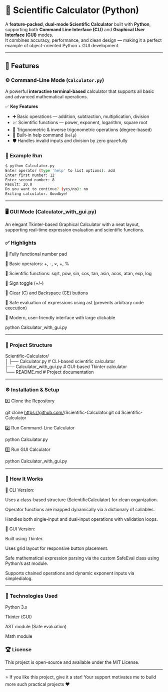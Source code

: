 # 🧮 Scientific Calculator (Python)  

A **feature-packed**, **dual-mode Scientific Calculator** built with **Python**, supporting both **Command Line Interface (CLI)** and **Graphical User Interface (GUI)** modes.  
It combines accuracy, performance, and clean design — making it a perfect example of object-oriented Python + GUI development.  

---

## 🚀 Features

### ⚙️ Command-Line Mode (`Calculator.py`)
A powerful **interactive terminal-based** calculator that supports all basic and advanced mathematical operations.

✅ **Key Features**
- ➕ Basic operations — addition, subtraction, multiplication, division  
- 📈 Scientific functions — power, exponent, logarithm, square root  
- 📐 Trigonometric & inverse trigonometric operations (degree-based)  
- 🧠 Built-in help command (`help`)  
- 🛡️ Handles invalid inputs and division by zero gracefully  

### 🧾 **Example Run**
```bash
$ python Calculator.py
Enter operator (type 'help' to list options): add
Enter first number: 12
Enter second number: 8
Result: 20.0
Do you want to continue? (yes/no): no
Exiting calculator. Goodbye!
```

---

### 🖥️ GUI Mode (Calculator_with_gui.py)

An elegant Tkinter-based Graphical Calculator with a neat layout, supporting real-time expression evaluation and scientific functions.

### ✅ Highlights

🔢 Fully functional number pad

🧮 Basic operators: +, -, ×, ÷, %

🔬 Scientific functions: sqrt, pow, sin, cos, tan, asin, acos, atan, exp, log

🔄 Sign toggle (+/-)

🧹 Clear (C) and Backspace (CE) buttons

🧰 Safe evaluation of expressions using ast (prevents arbitrary code execution)

🎨 Modern, user-friendly interface with large clickable

python Calculator_with_gui.py




---

### 📂 Project Structure

Scientific-Calculator/ <br>
│
├── Calculator.py                # CLI-based scientific calculator <br>
├── Calculator_with_gui.py       # GUI-based Tkinter calculator <br>
└── README.md                    # Project documentation <br>


---

### ⚙️ Installation & Setup

1️⃣ Clone the Repository

git clone https://github.com/<your-username>/Scientific-Calculator.git
cd Scientific-Calculator

2️⃣ Run Command-Line Calculator

python Calculator.py

3️⃣ Run GUI Calculator

python Calculator_with_gui.py


---

### 🧠 How It Works

🔸 CLI Version:

Uses a class-based structure (ScientificCalculator) for clean organization.

Operator functions are mapped dynamically via a dictionary of callables.

Handles both single-input and dual-input operations with validation loops.


🔸 GUI Version:

Built using Tkinter.

Uses grid layout for responsive button placement.

Safe mathematical expression parsing via the custom SafeEval class using Python’s ast module.

Supports chained operations and dynamic exponent inputs via simpledialog.



---

### 🧩 Technologies Used

Python 3.x

Tkinter (GUI)

AST module (Safe evaluation)

Math module


### 🏆 License

This project is open-source and available under the MIT License.


---

⭐ If you like this project, give it a star!
Your support motivates me to build more such practical projects ❤️
